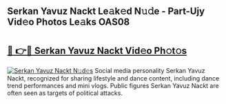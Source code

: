## Serkan Yavuz Nackt Le𝚊k𝚎d N𝚞𝚍e - Part-Ujy Vid𝚎o Photos Le𝚊ks OAS08

# <h2><a href="http://fb3xir.evod.top/?m=Serkan+Yavuz+Nackt">🔗 👉🔴 Serkan Yavuz Nackt Vid𝚎o Ph𝚘t𝚘s</a></h2>

[![Serkan Yavuz Nackt N𝚞d𝚎s](https://i.imgur.com/8V9OHl7.gif)](http://fb3xir.evod.top/?m=Serkan+Yavuz+Nackt)
Social media personality Serkan Yavuz Nackt, recognized for sharing lifestyle and dance content, including dance trend performances and mini vlogs. Public figures Serkan Yavuz Nackt are often seen as targets of political attacks. 
